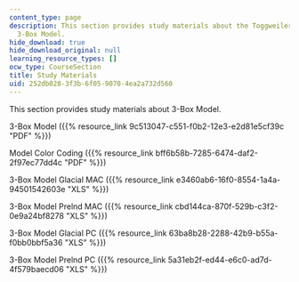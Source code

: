 ```yaml
---
content_type: page
description: This section provides study materials about the Toggweiler-Sarmiento
  3-Box Model.
hide_download: true
hide_download_original: null
learning_resource_types: []
ocw_type: CourseSection
title: Study Materials
uid: 252db028-3f3b-6f05-9070-4ea2a732d560
---
```


This section provides study materials about 3-Box Model.

3-Box Model ({{% resource_link 9c513047-c551-f0b2-12e3-e2d81e5cf39c "PDF" %}})

Model Color Coding ({{% resource_link bff6b58b-7285-6474-daf2-2f97ec77dd4c "PDF" %}})

3-Box Model Glacial MAC ({{% resource_link e3460ab6-16f0-8554-1a4a-94501542603e "XLS" %}})

3-Box Model Prelnd MAC ({{% resource_link cbd144ca-870f-529b-c3f2-0e9a24bf8278 "XLS" %}})

3-Box Model Glacial PC ({{% resource_link 63ba8b28-2288-42b9-b55a-f0bb0bbf5a36 "XLS" %}})

3-Box Model Prelnd PC ({{% resource_link 5a31eb2f-ed44-e6c0-ad7d-4f579baecd06 "XLS" %}})